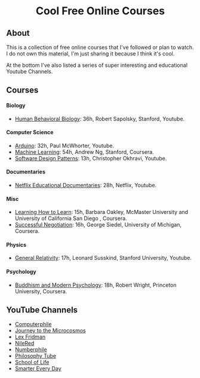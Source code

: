 <h1 align="center">Cool Free Online Courses</h1>

## About
This is a collection of free online courses that I've followed or plan to watch. I do not own this material, I'm just sharing it because I think it's cool.

At the bottom I've also listed a series of super interesting and educational Youtube Channels.

## Courses

#### Biology
- [Human Behavioral Biology](https://www.youtube.com/playlist?list=PL848F2368C90DDC3D "Human Behavioral Biology"): 36h, Robert Sapolsky, Stanford, Youtube.

#### Computer Science
- [Arduino](https://www.youtube.com/playlist?list=PLGs0VKk2DiYw-L-RibttcvK-WBZm8WLEP "Arduino"): 32h, Paul McWhorter, Youtube.
- [Machine Learning](https://www.coursera.org/learn/machine-learning "Machine Learning"): 54h, Andrew Ng, Stanford, Coursera.
- [Software Design Patterns](https://www.youtube.com/playlist?list=PLrhzvIcii6GNjpARdnO4ueTUAVR9eMBpc "Software Design Patterns"): 13h, Christopher Okhravi, Youtube.

#### Documentaries
- [Netflix Educational Documentaries](https://www.youtube.com/playlist?list=PLvahqwMqN4M0GRkZY8WkLZMb6Z-W7qbLA "Netflix Educational Documentaries"): 28h, Netflix, Youtube.

#### Misc
- [Learning How to Learn](https://www.coursera.org/learn/learning-how-to-learn "Learning How to Learn"): 15h, Barbara Oakley, McMaster University and University of California San Diego , Coursera.
- [Successful Negotiation](https://www.coursera.org/learn/negotiation-skills "Successful Negotiation"): 16h, George Siedel, University of Michigan, Coursera.

#### Physics
- [General Relativity](https://www.youtube.com/playlist?list=PLpGHT1n4-mAvcXwzOIz3dHnGZaQP1LEib "General Relativity"): 17h, Leonard Susskind, Stanford University, Youtube.

#### Psychology
- [Buddhism and Modern Psychology](https://www.coursera.org/learn/science-of-meditation "Buddhism and Modern Psychology"): 18h, Robert Wright, Princeton University, Coursera.

## YouTube Channels
- [Computerphile](https://www.youtube.com/channel/UC9-y-6csu5WGm29I7JiwpnA "Computerphile")
- [Journey to the Microcosmos](https://www.youtube.com/channel/UCBbnbBWJtwsf0jLGUwX5Q3g "Journey to the Microcosmos")
- [Lex Fridman](https://www.youtube.com/channel/UCSHZKyawb77ixDdsGog4iWA "Lex Fridman")
- [NileRed](https://www.youtube.com/channel/UCFhXFikryT4aFcLkLw2LBLA "NileRed")
- [Numberphile](https://www.youtube.com/channel/UCoxcjq-8xIDTYp3uz647V5A "Numberphile")
- [Philosophy Tube](https://www.youtube.com/channel/UC2PA-AKmVpU6NKCGtZq_rKQ "Philosophy Tube")
- [School of Life](https://www.youtube.com/channel/UC7IcJI8PUf5Z3zKxnZvTBog "School of Life")
- [Smarter Every Day](https://www.youtube.com/channel/UC6107grRI4m0o2-emgoDnAA "SmarterEveryDay")
